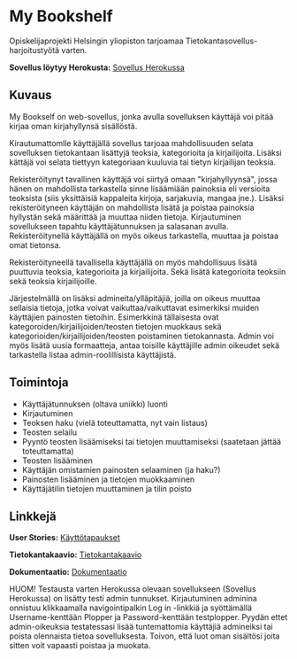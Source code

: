 
# My Bookshelf

Opiskelijaprojekti Helsingin yliopiston tarjoamaa Tietokantasovellus-harjoitustyötä
varten.

**Sovellus löytyy Herokusta:**
[Sovellus Herokussa](https://tsoha-mybookshelf.herokuapp.com/)

## Kuvaus

My Bookself on web-sovellus, jonka avulla sovelluksen käyttäjä voi pitää kirjaa oman kirjahyllynsä
sisällöstä.

Kirautumattomlle käyttäjällä sovellus tarjoaa mahdollisuuden selata sovelluksen tietokantaan lisättyjä teoksia, kategorioita ja kirjailijoita. Lisäksi kättäjä voi selata tiettyyn kategoriaan kuuluvia tai tietyn kirjailijan teoksia. 

Rekisteröitynyt tavallinen käyttäjä voi siirtyä omaan "kirjahyllyynsä", jossa hänen on mahdollista tarkastella
sinne lisäämiään painoksia eli versioita teoksista (siis yksittäisiä kappaleita kirjoja, 
sarjakuvia, mangaa jne.). Lisäksi rekisteröityneen käyttäjän on mahdollista lisätä ja poistaa painoksia hyllystän sekä määrittää ja muuttaa niiden tietoja. Kirjautuminen sovellukseen tapahtu käyttäjätunnuksen ja salasanan avulla. Rekisteröitynellä käyttäjällä on myös oikeus tarkastella, muuttaa ja poistaa omat tietonsa.

Rekisteröityneellä tavallisella käyttäjällä on myös mahdollisuus lisätä puuttuvia teoksia, kategorioita ja kirjailijoita. Sekä lisätä kategorioita teoksiin sekä teoksia kirjailijoille.

Järjestelmällä on lisäksi admineita/ylläpitäjiä, joilla on oikeus muuttaa sellaisia tietoja, jotka voivat vaikuttaa/vaikuttavat esimerkiksi muiden käyttäjien painosten tietoihin. Esimerkkinä tällaisesta ovat kategoroiden/kirjailijoiden/teosten tietojen muokkaus sekä kategorioiden/kirjailijoiden/teosten poistaminen tietokannasta. Admin voi myös lisätä uusia formaatteja, antaa toisille käyttäjille admin oikeudet sekä tarkastella listaa admin-roolillisista käyttäjistä.



## Toimintoja

- Käyttäjätunnuksen (oltava uniikki) luonti
- Kirjautuminen
- Teoksen haku (vielä toteuttamatta, nyt vain listaus)
- Teosten selailu
- Pyyntö teosten lisäämiseksi tai tietojen muuttamiseksi (saatetaan jättää toteuttamatta)
- Teosten lisääminen
- Käyttäjän omistamien painosten selaaminen (ja haku?)
- Painosten lisääminen ja tietojen muokkaaminen
- Käyttäjätilin tietojen muuttaminen ja tilin poisto

## Linkkejä

**User Stories:**
[Käyttötapaukset](https://github.com/Viannaiv/My-Bookself/blob/master/documentation/user%20stories.md)

**Tietokantakaavio:**
[Tietokantakaavio](https://github.com/Viannaiv/My-Bookself/blob/master/documentation/database%20diagram.png)

**Dokumentaatio:**
[Dokumentaatio](https://github.com/Viannaiv/My-Bookshelf/blob/master/documentation/Documentation.pdf)




HUOM! Testausta varten Herokussa olevaan sovellukseen (Sovellus Herokussa) on lisätty
testi admin tunnukset. Kirjautuminen adminina onnistuu klikkaamalla navigointipalkin Log in
-linkkiä ja syöttämällä Username-kenttään Plopper ja Password-kenttään testplopper.
Pyydän ettet admin-oikeuksia testatessasi lisää tuntemattomia käyttäjiä admineiksi tai
poista olennaista tietoa sovelluksesta. Toivon, että luot oman sisältösi joita sitten voit
vapaasti poistaa ja muokata.
